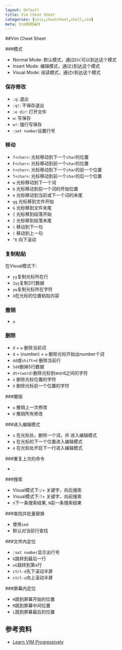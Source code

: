 ```yaml
---
layout: default
title: Vim Cheat Sheet
categories: [unix,cheatsheet,shell,vim]
meta: Vim简明操作
---
```


 
##Vim Cheet Sheet

###模式

- Normal Mode: 默认模式，通过`ESC`可以到达这个模式
- Insert Mode: 编辑模式，通过`I`到达这个模式
- Visual Mode: 阅读模式，通过`V`到达这个模式

### 保存修改

- `:q`: 退出
- `:q!`: 不保存退出
- `:e dir`: 打开文件
- `w`: 写保存
- `w!`: 强行写保存
- `:set number`设置行号

### 移动

- `f<char>`: 光标移动到下一个`char`的位置
- `F<char>`: 光标移动到前一个`char`的位置
- `t<char>`: 光标移动到下一个`char`的前一个位置
- `T<char>`: 光标移动到前一个`char`的后一个位置
- `w` 光标移动到下一个词
- `b` 光标移动到前一个词的开始位置
- `e` 光标移动到当前或下一个词的末尾
- `gg` 光标移到文件开始
- `G` 光标移到文件末尾
- `{` 光标移到段落开始
- `}` 光标移到段落末尾 
- `)` 移动到下一句
- `(` 移动到上一句
- `^E` 向下滚动

### 复制粘贴

在Visual模式下:

- `yy`复制光标所在行
- `2yy`复制2行数据
- `yw`复制光标所在字符
- `d`在光标的位置粘贴内容

### 撤销

- `u`

### 删除

- `d` + `w` 删除当前词
- `d` + (number) + `w` 删除光标开始出number个词
- `dd`或`shift+d` 删除当前行
- `5dd`删掉5行数据
- `dt+(word)`删除光标到word之间的字符
- `x` 删除光标位置的字符
- `X` 删除光标前一个位置的字符

###撤销 

- `u` 撤销上一次修改
- `U` 撤销所有修改

###进入编辑模式

- `s` 在光标处，删除一个词，并 进入编辑模式
- `a` 在光标的下一个位置进入编辑模式
- `o` 在光标处开启下一行进入编辑模式

###重复上次的命令

- `.`

###搜索

- Visual模式下:`/`+ 关键字，向后搜索
- Visual模式下:`?`+ 关键字，向前搜索
- `n`下一条搜索结果, `N`前一条搜索结果

###查找并批量替换

- 使用`sed`
- 默认对当前行查找

###文件内定位

- `:set number`显示出行号
- `G`跳转到最后一行
- `xG`跳转到第x行
- `ctrl-d`先下滚动半屏
- `ctrl-u`向上滚动半屏

###屏幕内定位

- `H`跳到屏幕开始的位置
- `M`跳到屏幕中间位置
- `L`跳到屏幕最后的位置


## 参考资料

- [Learn VIM Progressively](http://yannesposito.com/Scratch/en/blog/Learn-Vim-Progressively/)